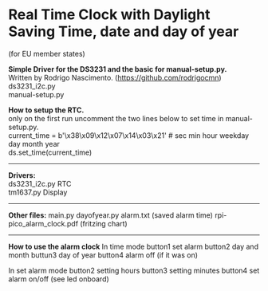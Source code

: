 # Real Time Clock with Daylight Saving Time, date and day of year  #
(for EU member states) 

**Simple Driver for the DS3231 and the basic for manual-setup.py.**      
Written by Rodrigo Nascimento. (https://github.com/rodrigocmn)   
ds3231_i2c.py   
manual-setup.py

**How to setup the RTC.**     
only on the first run uncomment the two lines below to set time in manual-setup.py.  
current_time = b'\x38\x09\x12\x07\x14\x03\x21' # sec min hour weekday day month year   
ds.set_time(current_time)

-------------------------------------------------------------------------------------
**Drivers:**  
ds3231_i2c.py RTC  
tm1637.py     Display  

-------------------------------------------------------------------------------------
**Other files:**
main.py
dayofyear.py
alarm.txt (saved alarm time)
rpi-pico_alarm_clock.pdf (fritzing chart)

-------------------------------------------------------------------------------------
**How to use the alarm clock**
In time mode
button1 set alarm
button2 day and month
buttun3 day of year
button4 alarm off (if it was on)


In set alarm mode
button2 setting hours
button3 setting minutes
button4 set alarm on/off (see led onboard)



